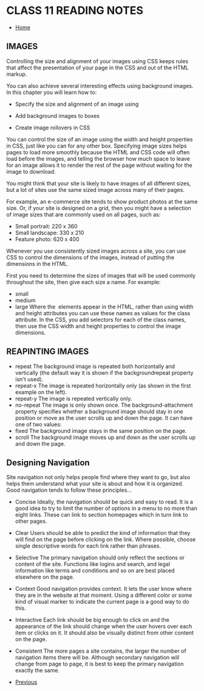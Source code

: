 # CLASS 11 READING NOTES

- [Home](https://seidomo.github.io/201-reading-notes/home) 

## IMAGES

Controlling the size and alignment of
your images using CSS keeps rules that
affect the presentation of your page in
the CSS and out of the HTML markup.

You can also achieve several interesting effects using
background images. In this chapter you will learn how to:

- Specify the size and alignment of an image using

- Add background images to boxes

- Create image rollovers in CSS

You can control the size of an
image using the width and
height properties in CSS, just
like you can for any other box.
Specifying image sizes helps
pages to load more smoothly
because the HTML and CSS
code will often load before the
images, and telling the browser
how much space to leave for an
image allows it to render the rest
of the page without waiting for
the image to download.

You might think that your site
is likely to have images of all
different sizes, but a lot of sites
use the same sized image across
many of their pages.

For example, an e-commerce site
tends to show product photos
at the same size. Or, if your site
is designed on a grid, then you
might have a selection of image
sizes that are commonly used on
all pages, such as:

- Small portrait: 220 x 360
- Small landscape: 330 x 210
- Feature photo: 620 x 400

Whenever you use consistently
sized images across a site,
you can use CSS to control
the dimensions of the
images, instead of putting the
dimensions in the HTML.

First you need to determine the
sizes of images that will be used
commonly throughout the site,
then give each size a name.
For example:
- small
- medium
- large
Where the <img> elements
appear in the HTML, rather
than using width and height
attributes you can use these
names as values for the class
attribute.
In the CSS, you add selectors for
each of the class names, then
use the CSS width and height
properties to control the image
dimensions.

## REAPINTING IMAGES

- repeat
The background image is
repeated both horizontally and
vertically (the default way it
is shown if the backgroundrepeat property isn't used).
- repeat-x
The image is repeated
horizontally only (as shown in
the first example on the left).
- repeat-y
The image is repeated vertically
only.
- no-repeat
The image is only shown once.
The background-attachment
property specifies whether a
background image should stay in
one position or move as the user
scrolls up and down the page. It
can have one of two values:
- fixed
The background image stays in
the same position on the page.
- scroll
The background image moves
up and down as the user scrolls
up and down the page.

## Designing Navigation

Site navigation not only helps people find where they want to go, but also
helps them understand what your site is about and how it is organized.
Good navigation tends to follow these principles...

- Concise
Ideally, the navigation should
be quick and easy to read. It is
a good idea to try to limit the
number of options in a menu to
no more than eight links. These
can link to section homepages
which in turn link to other pages.

- Clear
Users should be able to predict
the kind of information that
they will find on the page
before clicking on the link.
Where possible, choose single
descriptive words for each link
rather than phrases.

- Selective
The primary navigation should
only reflect the sections or
content of the site. Functions
like logins and search, and legal
information like terms and
conditions and so on are best
placed elsewhere on the page.

- Context
Good navigation provides
context. It lets the user know
where they are in the website at
that moment. Using a different
color or some kind of visual
marker to indicate the current
page is a good way to do this.

- Interactive
Each link should be big enough
to click on and the appearance
of the link should change when
the user hovers over each item
or clicks on it. It should also
be visually distinct from other
content on the page.

- Consistent
The more pages a site contains,
the larger the number of
navigation items there will be.
Although secondary navigation
will change from page to page,
it is best to keep the primary
navigation exactly the same.



- [Previous](https://seidomo.github.io/201-reading-notes/class09) 
